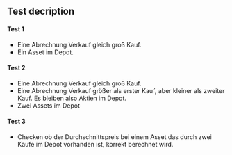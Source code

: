 ## Test decription

#### Test 1
- Eine Abrechnung Verkauf gleich groß Kauf.
- Ein Asset im Depot.

#### Test 2
- Eine Abrechnung Verkauf gleich groß Kauf.
- Eine Abrechnung Verkauf größer als erster Kauf, aber kleiner als zweiter Kauf. Es bleiben also Aktien im Depot.
- Zwei Assets im Depot

#### Test 3 
- Checken ob der Durchschnittspreis bei einem Asset das durch zwei Käufe im Depot vorhanden ist, korrekt berechnet wird.
